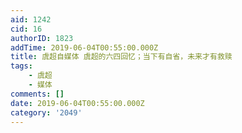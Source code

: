```yaml
---
aid: 1242
cid: 16
authorID: 1823
addTime: 2019-06-04T00:55:00.000Z
title: 虞超自媒体 虞超的六四回忆；当下有自省，未来才有救赎
tags:
    - 虞超
    - 媒体
comments: []
date: 2019-06-04T00:55:00.000Z
category: '2049'
---
```



